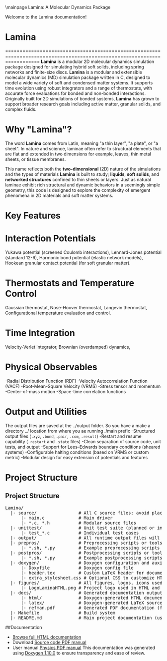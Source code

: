 \mainpage Lamina: A Molecular Dynamics Package

Welcome to the Lamina documentation!
# Lamina
========================================================================================================================
**Lamina** is a modular 2D molecular dynamics simulation package designed for simulating hybrid soft solids, including 
spring networks and finite-size discs. **Lamina** is a modular and extensible molecular dynamics (MD) simulation package 
written in C, designed to model a wide variety of soft and condensed matter systems. It supports time evolution using 
robust integrators and a range of thermostats, with accurate force evaluations for bonded and non-bonded interactions. 
Originally built for 2D simulations of bonded systems, **Lamina** has grown to support broader research goals including 
active matter, granular solids, and complex fluids.


# Why "Lamina"?
The word **Lamina** comes from Latin, meaning "a thin layer", "a plate", or "a sheet". In nature and science, laminae 
often refer to structural elements that are flat and extended in two dimensions for example, leaves, thin metal sheets, 
or tissue membranes.

This name reflects both the **two-dimensional** (2D) nature of the simulations and the types of materials **Lamina** is 
built to study; **liquids**, **soft solids**, and **networked structures** confined to thin sheets or layers. Just as 
natural laminae exhibit rich structural and dynamic behaviors in a seemingly simple geometry, this code is designed to 
explore the complexity of emergent phenomena in 2D materials and soft matter systems.


# Key Features
# Interaction Potentials
Yukawa potential (screened Coulomb interactions),
Lennard-Jones potential (standard 12-6),
Harmonic bond potential (elastic network models),
Hookean granular contact potential (for soft granular matter).

# Thermostats and Temperature Control
Gaussian thermostat,
Nose-Hoover thermostat,
Langevin thermostat,
Configurational temperature evaluation and control.

# Time Integration
Velocity-Verlet integrator,
Brownian (overdamped) dynamics,

# Physical Observables
-Radial Distribution Function (RDF)
-Velocity Autocorrelation Function (VACF)
-Root-Mean-Square Velocity (VRMS)
-Stress tensor and momentum
-Center-of-mass motion
-Space-time correlation functions

# Output and Utilities
The output files are saved at the ../output folder. So you have a make a directory ../ location from where you ae running
./main prefix
-Structured output files (`.xyz`, `.bond`, `.pair`, `.com`, `.result`)
-Restart and resume capability (`.restart` and `.state` files)
-Clean separation of source code, unit tests, and output
-Support for Lees–Edwards boundary conditions (sheared systems)
-Configurable halting conditions (based on VRMS or custom metric)
-Modular design for easy extension of potentials and features

# Project Structure

## Project Structure

<pre>
Lamina/
  |- source/                # All C source files; avoid placing README.md here to prevent extra related pages
      |- main.c             # Main driver
      |- *.c, *.h           # Modular source files
  |- unittest/              # Unit test suite (planned or implemented)
      |- test_*.c           # Individual test cases
  |- output/                # All runtime output files will be saved here
  |- prepros/               # Preprocessing scripts or tools
      |- *.sh, *.py         # Example preprocessing scripts (shell, python, etc.)
  |- postpros/              # Postprocessing scripts or tools
      |- *.sh, *.py         # Example postprocessing scripts (shell, python, etc.)
  |- doxygen/               # Doxygen configuration and auxiliary files
      |- Doxyfile           # Doxygen config file
      |- header.tex         # Custom LaTeX header for documentation
      |- extra_stylesheet.css # Optional CSS to customize HTML output (e.g., hide Related Pages tab)
  |- figures/               # All figures, logos, icons used in docs and code
      |- LogoLaminaHTML.png # Project logo used in HTML and LaTeX docs
  |- docs/                  # Generated documentation output (HTML, LaTeX, PDFs)
      |- html/              # Doxygen-generated HTML documentation
      |- latex/             # Doxygen-generated LaTeX source files
      |- refman.pdf         # Generated PDF documentation (from LaTeX)
  |- Makefile               # Build system
  |- README.md              # Main project documentation (used as main page in Doxygen)
</pre>

##Documentation
- [Browse full HTML documentation](docs/html/index.html)
- Download [Source code PDF manual](docs/latex/refman.pdf)
- User manual [Physics PDF manual](https://github.com/Hareesh098/Lamina/blob/main/docs/README.pdf)
This documentation was generated using [Doxygen 1.10.0](https://www.doxygen.nl/) to ensure transparency and ease of review.

